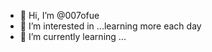 - 👋 Hi, I’m @007ofue
- 👀 I’m interested in ...learning more each day 
- 🌱 I’m currently learning ...

<!---
007ofue/007ofue is a ✨ special ✨ repository because its `README.md` (this file) appears on your GitHub profile.
You can click the Preview link to take a look at your changes.
--->
